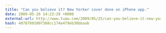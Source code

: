 ```yaml
---
title: "Can you believe it? New Yorker cover done on iPhone app."
date: 2009-05-26 14:23:29 +0000
external-url: http://www.tuaw.com/2009/05/25/can-you-believe-it-new-yorker-cover-done-on-iphone-app/
hash: 48787891007368cc174e479eb30bbaab
---
```



